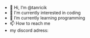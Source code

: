 - 👋 Hi, I’m @tanricik
- 👀 I'm currently interested in coding
- 🌱 I’m currently learning programming
- 📫 How to reach me
- my discord adress:

<!---
tanricik/tanricik is a ✨ special ✨ repository because its `README.md` (this file) appears on your GitHub profile.
You can click the Preview link to take a look at your changes.
--->

